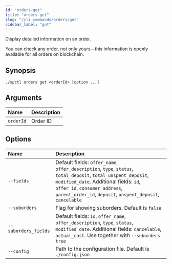 ```yaml
---
id: "orders-get"
title: "orders get"
slug: "/cli_commands/orders/get"
sidebar_label: "get"
---
```


Display detailed information on an order.

You can check any order, not only yours—this information is openly available for all orders on blockchain.

## Synopsis

```
./spctl orders get <orderId> [option ...]
```

## Arguments

|**Name**|**Description**|
| :- | :- |
|`orderId`|Order ID|

## Options

|**Name**|**Description**|
| :- | :- |
|`--fields`|Default fields: `offer_name`, `offer_description`, `type`, `status`, `total_deposit`, `total_unspent_deposit`, `modified_date`. Additional fields: `id`, `offer_id`, `consumer_address`, `parent_order_id`, `deposit`, `unspent_deposit`, `cancelable`|
|`--suborders`|Flag for showing suborders. Default is `false`|
|`--suborders_fields`|Default fields: `id`, `offer_name`, `offer_description`, `type`, `status`, `modified_date`. Additional fields: `cancelable`, `actual_cost`. Use together with `--suborders true`|
|`--config`|Path to the configuration file. Default is `./config.json`|